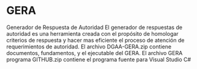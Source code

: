 # GERA
Generador de Respuesta de Autoridad
El generador de respuestas de autoridad es una herramienta creada con el propósito de homologar criterios de respuesta y hacer mas eficiente el proceso de atención de requerimientos de autoridad.
El archivo DGAA-GERA.zip contiene documentos, fundamentos, y el ejecutable del GERA.
El archivo GERA programa GITHUB.zip contiene el programa fuente para Visual Studio C#
